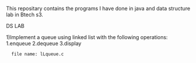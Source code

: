 This repositary contains the programs I have done in java and data structure lab in Btech s3.

DS LAB

1)Implement a queue using linked list with the following operations: 1.enqueue 2.dequeue 3.display
      
      file name: lLqueue.c
